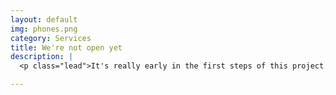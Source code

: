 ```yaml
---
layout: default
img: phones.png
category: Services
title: We're not open yet
description: |
  <p class="lead">It's really early in the first steps of this project. We're not even ready for alpha testers yet.  Bear with us and something great should happen!</p>

---
```

